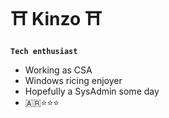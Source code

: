 # ⛩️ Kinzo ⛩️

**` Tech enthusiast `**

- Working as CSA
- Windows ricing enjoyer
- Hopefully a SysAdmin some day
- 🇦🇷⭐⭐⭐

